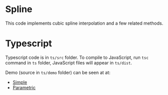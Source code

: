 # Spline

This code implements cubic spline interpolation and a few related methods.

# Typescript

Typescript code is in `ts/src` folder. To compile to JavaScript, run `tsc` command 
in `ts` folder, JavaScript files will appear in `ts/dist`.

Demo (source in `ts/demo` folder) can be seen at at:
- [Simple](https://sorotokin.com/spline/demo/simple.html)
- [Parametric](https://sorotokin.com/spline/demo/parametric.html)
